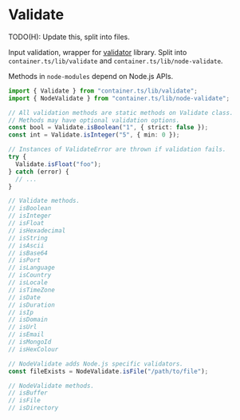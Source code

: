# Validate

TODO(H): Update this, split into files.

Input validation, wrapper for [validator](https://www.npmjs.com/package/validator) library. Split into `container.ts/lib/validate` and `container.ts/lib/node-validate`.

Methods in `node-modules` depend on Node.js APIs.

```TypeScript
import { Validate } from "container.ts/lib/validate";
import { NodeValidate } from "container.ts/lib/node-validate";

// All validation methods are static methods on Validate class.
// Methods may have optional validation options.
const bool = Validate.isBoolean("1", { strict: false });
const int = Validate.isInteger("5", { min: 0 });

// Instances of ValidateError are thrown if validation fails.
try {
  Validate.isFloat("foo");
} catch (error) {
  // ...
}

// Validate methods.
// isBoolean
// isInteger
// isFloat
// isHexadecimal
// isString
// isAscii
// isBase64
// isPort
// isLanguage
// isCountry
// isLocale
// isTimeZone
// isDate
// isDuration
// isIp
// isDomain
// isUrl
// isEmail
// isMongoId
// isHexColour

// NodeValidate adds Node.js specific validators.
const fileExists = NodeValidate.isFile("/path/to/file");

// NodeValidate methods.
// isBuffer
// isFile
// isDirectory
```
